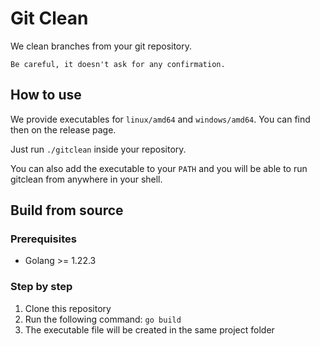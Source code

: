 # Git Clean

We clean branches from your git repository.

`Be careful, it doesn't ask for any confirmation.`

## How to use

We provide executables for `linux/amd64` and `windows/amd64`. You can find then on the release page.

Just run `./gitclean` inside your repository.

You can also add the executable to your `PATH` and you will be able to run gitclean from anywhere in
your shell.

## Build from source

### Prerequisites

- Golang >= 1.22.3

### Step by step

1. Clone this repository
2. Run the following command: `go build`
3. The executable file will be created in the same project folder
